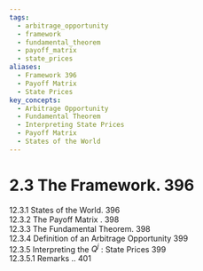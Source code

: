 ```yaml
---
tags:
  - arbitrage_opportunity
  - framework
  - fundamental_theorem
  - payoff_matrix
  - state_prices
aliases:
  - Framework 396
  - Payoff Matrix
  - State Prices
key_concepts:
  - Arbitrage Opportunity
  - Fundamental Theorem
  - Interpreting State Prices
  - Payoff Matrix
  - States of the World
---
```


# 2.3 The Framework. 396  

12.3.1 States of the World. 396   
12.3.2 The Payoff Matrix . 398   
12.3.3 The Fundamental Theorem. 398   
12.3.4 Definition of an Arbitrage Opportunity 399   
12.3.5 Interpreting the $Q^{j}$ : State Prices 399   
12.3.5.1 Remarks .. 401  
